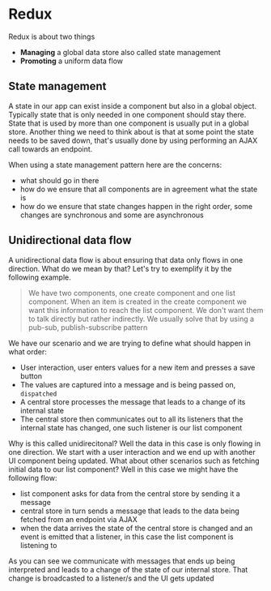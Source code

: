 # Redux



Redux is about two things
- **Managing** a global data store also called state management
- **Promoting** a uniform data flow

## State management
A state in our app can exist inside a component but also in a global object. Typically state that is only needed in one component should stay there. State that is used by more than one component is usually put in a global store. Another thing we need to think about is that at some point the state needs to be saved down, that's usually done by using performing an AJAX call towards an endpoint.

When using a state management pattern here are the concerns:
- what should go in there
- how do we ensure that all components are in agreement what the state is
- how do we ensure that state changes happen in the right order, some changes are synchronous and some are asynchronous

## Unidirectional data flow

A unidirectional data flow is about ensuring that data only flows in one direction. What do we mean by that? Let's try to exemplify it by the following example.

> We have two components, one create component and one list component. When an item is created in the create component we want this information to reach the list component. We don't want them to talk directly but rather indirectly. We usually solve that by using a pub-sub, publish-subscribe pattern

We have our scenario and we are trying to define what should happen in what order:
- User interaction, user enters values for a new item and presses a save button
- The values are captured into a message and is being passed on, `dispatched`
- A central store processes the message that leads to a change of its internal state
- The central store then communicates out to all its listeners that the internal state has changed, one such listener is our list component

Why is this called unidirecitonal? Well the data in this case is only flowing in one direction. We start with a user interaction and we end up with another UI component being updated. What about other scenarios such as fetching initial data to our list component? Well in this case we might have the following flow:

- list component asks for data from the central store by sending it a message
- central store in turn sends a message that leads to the data being fetched from an endpoint via AJAX
- when the data arrives the state of the central store is changed and an event is emitted that a listener, in this case the list component is listening to

As you can see we communicate with messages that ends up being interpreted and leads to a change of the state of our internal store. That change is broadcasted to a listener/s and the UI gets updated